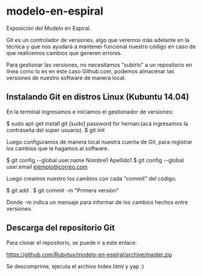 # modelo-en-espiral
Exposición del Modelo en Espiral.

Git es un controlador de versiones, algo que veremos más adelante en la técnica y que nos ayudará a mantener funcional nuestro código en caso de que realicemos cambios que generen errores.

Para gestionar las versiones, no necesitamos "subirlo" a un repositorio en línea como lo es en este caso Github.com, podemos almacenar las versiones de nuestro software de manera local.

## Instalando Git en distros Linux (Kubuntu 14.04)

En la terminal ingresamos e iniciamos el gestionador de versiones:

$ sudo apt-get install git
[sudo] password for hernan:(acá ingresamos la contraseña del super usuario).
$ git init

Luego configuramos de manera local nuestra cuenta de Git, para registrar los cambios que le hagamos al software.

$ git config --global user.name Nombre1 Apellido1
$ git config --global user.email ejemplo@correo.com

Luego creamos nuestro los cambios con cada "commit" del código.

$ git add . 
$ git commit -m "Primera version"

Donde -m indica un mensaje para informar de los cambios hechos entre versiones.


## Descarga del repositorio Git

Para clonar el repositorio, se puede ir a este enlace:

https://github.com/Rubytux/modelo-en-espiral/archive/master.zip

Se descomprime, ejecuta el archivo Index.html y yap :)